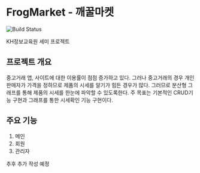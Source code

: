 # FrogMarket - 깨꿀마켓

![Build Status](https://img.shields.io/github/last-commit/kianpas/frogmarket)

KH정보교육원 세미 프로젝트

## 프로젝트 개요
중고거래 앱, 사이트에 대한 이용률이 점점 증가하고 있다. 그러나 중고거래의 경우 개인 판매자가 가격을 정하므로 
제품의 시세를 알기가 힘든 경우가 많다. 그러므로 분산형 그래프를 통해 제품의 시세를 한눈에 파악할 수 있도록한다. 
주 목표는 기본적인 CRUD기능 구현과 그래프를 통한 시세확인 기능 구현이다.

## 주요 기능
 1. 메인
 2. 회원
 3. 관리자

추후 추가 작성 예정
